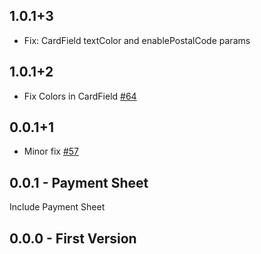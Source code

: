 ## 1.0.1+3

 - Fix: CardField textColor and enablePostalCode params

## 1.0.1+2

 - Fix Colors in CardField [#64](https://github.com/flutter-stripe/flutter_stripe/pull/64)

## 0.0.1+1

 - Minor fix [#57](https://github.com/flutter-stripe/flutter_stripe/issues/57)

## 0.0.1 - Payment Sheet

Include Payment Sheet

## 0.0.0 - First Version